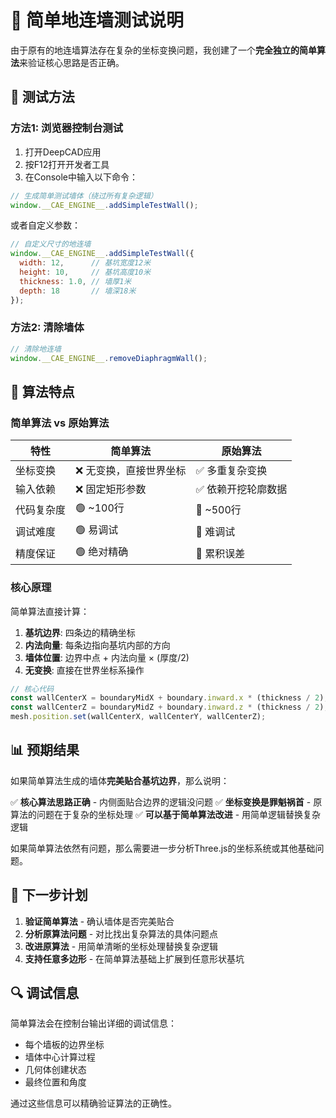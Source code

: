 # 🧪 简单地连墙测试说明

由于原有的地连墙算法存在复杂的坐标变换问题，我创建了一个**完全独立的简单算法**来验证核心思路是否正确。

## 🎯 测试方法

### 方法1: 浏览器控制台测试
1. 打开DeepCAD应用
2. 按F12打开开发者工具
3. 在Console中输入以下命令：

```javascript
// 生成简单测试墙体（绕过所有复杂逻辑）
window.__CAE_ENGINE__.addSimpleTestWall();
```

或者自定义参数：
```javascript
// 自定义尺寸的地连墙
window.__CAE_ENGINE__.addSimpleTestWall({
  width: 12,      // 基坑宽度12米
  height: 10,     // 基坑高度10米  
  thickness: 1.0, // 墙厚1米
  depth: 18       // 墙深18米
});
```

### 方法2: 清除墙体
```javascript
// 清除地连墙
window.__CAE_ENGINE__.removeDiaphragmWall();
```

## 🔧 算法特点

### 简单算法 vs 原始算法

| 特性 | 简单算法 | 原始算法 |
|------|----------|----------|
| 坐标变换 | ❌ 无变换，直接世界坐标 | ✅ 多重复杂变换 |
| 输入依赖 | ❌ 固定矩形参数 | ✅ 依赖开挖轮廓数据 |
| 代码复杂度 | 🟢 ~100行 | 🔴 ~500行 |
| 调试难度 | 🟢 易调试 | 🔴 难调试 |
| 精度保证 | 🟢 绝对精确 | 🔴 累积误差 |

### 核心原理

简单算法直接计算：
1. **基坑边界**: 四条边的精确坐标
2. **内法向量**: 每条边指向基坑内部的方向
3. **墙体位置**: 边界中点 + 内法向量 × (厚度/2)
4. **无变换**: 直接在世界坐标系操作

```typescript
// 核心代码
const wallCenterX = boundaryMidX + boundary.inward.x * (thickness / 2);
const wallCenterZ = boundaryMidZ + boundary.inward.z * (thickness / 2);
mesh.position.set(wallCenterX, wallCenterY, wallCenterZ);
```

## 📊 预期结果

如果简单算法生成的墙体**完美贴合基坑边界**，那么说明：

✅ **核心算法思路正确** - 内侧面贴合边界的逻辑没问题
✅ **坐标变换是罪魁祸首** - 原算法的问题在于复杂的坐标处理
✅ **可以基于简单算法改进** - 用简单逻辑替换复杂逻辑

如果简单算法依然有问题，那么需要进一步分析Three.js的坐标系统或其他基础问题。

## 🚀 下一步计划

1. **验证简单算法** - 确认墙体是否完美贴合
2. **分析原算法问题** - 对比找出复杂算法的具体问题点
3. **改进原算法** - 用简单清晰的坐标处理替换复杂逻辑
4. **支持任意多边形** - 在简单算法基础上扩展到任意形状基坑

## 🔍 调试信息

简单算法会在控制台输出详细的调试信息：
- 每个墙板的边界坐标
- 墙体中心计算过程
- 几何体创建状态
- 最终位置和角度

通过这些信息可以精确验证算法的正确性。